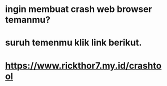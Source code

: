 # ingin membuat crash web browser temanmu? 
# suruh temenmu klik link berikut.
# https://www.rickthor7.my.id/crashtool
